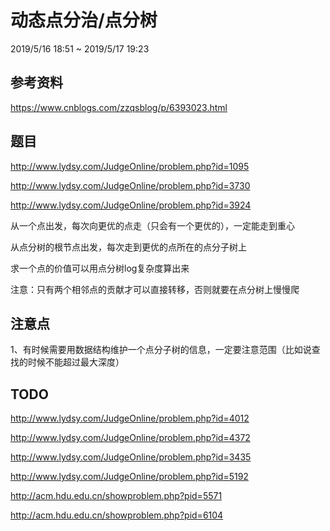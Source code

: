 # 动态点分治/点分树

2019/5/16 18:51 ~ 2019/5/17 19:23

## 参考资料

https://www.cnblogs.com/zzqsblog/p/6393023.html

## 题目

http://www.lydsy.com/JudgeOnline/problem.php?id=1095

http://www.lydsy.com/JudgeOnline/problem.php?id=3730

http://www.lydsy.com/JudgeOnline/problem.php?id=3924

从一个点出发，每次向更优的点走（只会有一个更优的），一定能走到重心

从点分树的根节点出发，每次走到更优的点所在的点分子树上

求一个点的价值可以用点分树log复杂度算出来

注意：只有两个相邻点的贡献才可以直接转移，否则就要在点分树上慢慢爬

## 注意点

1、有时候需要用数据结构维护一个点分子树的信息，一定要注意范围（比如说查找的时候不能超过最大深度）

## TODO

http://www.lydsy.com/JudgeOnline/problem.php?id=4012

http://www.lydsy.com/JudgeOnline/problem.php?id=4372

http://www.lydsy.com/JudgeOnline/problem.php?id=3435

http://www.lydsy.com/JudgeOnline/problem.php?id=5192

http://acm.hdu.edu.cn/showproblem.php?pid=5571

http://acm.hdu.edu.cn/showproblem.php?pid=6104